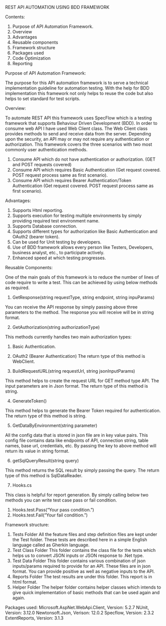 REST API AUTOMATION USING BDD FRAMEWORK

Contents:
1.	Purpose of API Automation Framework.
2.	Overview
3.	Advantages
4.	Reusable components
5.	Framework structure
6.	Packages used
7.	Code Optimization
8.	Reporting

Purpose of API Automation Framework:

The purpose for this API automation framework is to serve a technical implementation guideline for automation testing.
With the help for BDD implementation this framework not only helps to reuse the code but also helps to set standard for test scripts.

Overview:

To automate REST API this framework uses SpecFlow which is a testing framework that supports Behaviour Driven Development (BDD). In order to consume web API I have used Web Client class. The Web Client class provides methods to send and receive data from the server. Depending upon the security, an API may or may not require any authentication or authorization. This framework covers the three scenarios with two most commonly user authentication methods.
1.	Consume API which do not have authentication or authorization. (GET and POST requests covered)
2.	Consume API which requires Basic Authentication (Get request covered. POST request process same as first scenario).
3.	Consume API which requires Bearer Authentication/Token Authentication (Get request covered. POST request process same as first scenario).

Advantages:

1.	Supports Html reporting.
2.	Supports execution for testing multiple environments by simply providing required test environment name.
3.	Supports Database connection.
4.	Supports different types for authorization like Basic Authentication and OAuth2 (bearer token).
5.	Can be used for Unit testing by developers.
6.	Use of BDD framework allows every person like Testers, Developers, business analyst, etc., to participate actively.
7.	Enhanced speed at which testing progresses.

Reusable Components:

One of the main goals of this framework is to reduce the number of lines of code require to write a test. This can be achieved by using below methods as required.

1)	GetResponse(string requestType, string endpoint, string inpuParams)

You can receive the API response by simply passing above three parameters to the method.
The response you will receive will be in string format.
   
2)	GetAuthorization(string authorizationType)

This methods currently handles two main authorization types:
1) Basic Authentication.
2) OAuth2 (Bearer Authentication)
The return type of this method is WebClient.

3)	BuildRequestURL(string requestUrl, string jsonInputParams)

This method helps to create the request URL for GET method type API. The input parameters are in Json format. The return type of this method is string.

4)	GenerateToken()

This method helps to generate the Bearer Token required for authentication.
The return type of this method is string.

5)	GetDataByEnvironment(string parameter)

All the config data that is stored in json file are in key value pairs. This config file contains data like endpoints of API, connection string, table names, base url, credentials, etc. By passing the key to above method will return its value in string format.

6)	getSqlQueryResult(string query)

This method returns the SQL result by simply passing the query. The return type of this method is SqlDataReader.

7)	Hooks.cs

This class is helpful for report generation. By simply calling below two methods you can write test case pass or fail condition.
1)	Hooks.test.Pass(“Your pass condition.”)
2)	Hooks.test.Fail(“Your fail condition.”)


Framework structure:
1.	Tests Folder
All the feature files and step definition files are kept under the Test folder. These tests are described here in a simple English language called as Gherkin language.
2.	Test Class Folder
This folder contains the class file for the tests which helps us to convert JSON inputs or JSON response to .Net type.
3.	Test Data Folder
This folder contains various combination of json inputs/params required to provide for an API. These files are in json format. You can provide positive as well as negative inputs to the API.
4.	Reports Folder
The test results are under this folder. This report is in html format.
5.	 Helper Folder
The helper folder contains helper classes which intends to give quick implementation of basic methods that can be used again and again.

Packages used: 
Microsoft.AspNet.WebApi.Client, Version: 5.2.7 NUnit, Version: 3.12.0 Newtonsoft.Json, Verison: 12.0.2 Specflow, Version: 2.3.2 ExtentReports, Version: 3.1.3
